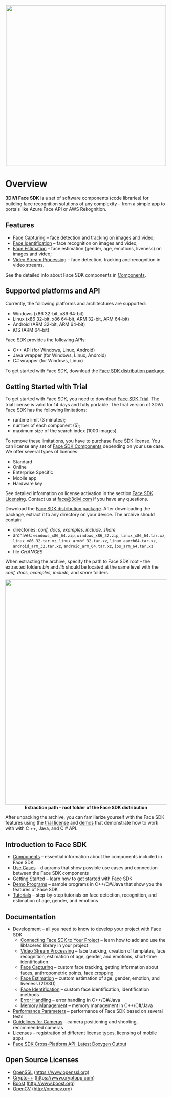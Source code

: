 <p align="center">
<img width="500" src="doc/img/3divi_logo.png"><br>
</p>

# Overview

**3DiVi Face SDK** is a set of software components (code libraries) for building face recognition solutions of any complexity – from a simple app to portals like Azure Face API or AWS Rekognition.

## Features

* [Face Capturing](doc/development/face_capturing.md) – face detection and tracking on images and video;
* [Face Identification](doc/development/face_identification.md) – face recognition on images and video;
* [Face Estimation](doc/development/face_estimation.md)  – face estimation (gender, age, emotions, liveness) on images and video;
* [Video Stream Processing](doc/development/video_stream_processing.md)  – face detection, tracking and recognition in video streams.

See the detailed info about Face SDK components in [Components](doc/components.md).  

## Supported platforms and API

Currently, the following platforms and architectures are supported:

* Windows (x86 32-bit, x86 64-bit)
* Linux (x86 32-bit, x86 64-bit, ARM 32-bit, ARM 64-bit)
* Android (ARM 32-bit, ARM 64-bit)
* iOS (ARM 64-bit)

Face SDK provides the following APIs:

* C++ API (for Windows, Linux, Android)
* Java wrapper (for Windows, Linux, Android)
* C# wrapper (for Windows, Linux)

To get started with Face SDK, download the [Face SDK distribution package](https://face.3divi.com/download_sdk). 

## Getting Started with Trial 

To get started with Face SDK, you need to download [Face SDK Trial](https://face.3divi.com/products/face_sdk). The trial license is valid for 14 days and fully portable. The trial version of 3DiVi Face SDK has the following limitations:
* runtime limit (3 minutes);
* number of each component (5);
* maximum size of the search index (1000 images).

To remove these limitations, you have to purchase Face SDK license. You can license any set of [Face SDK Components](doc/components.md) depending on your use case. We offer several types of licences:
* Standard 
* Online
* Enterprise Specific
* Mobile app
* Hardware key 

See detailed information on license activation in the section [Face SDK Licensing](doc/licenses.md). Contact us at face@3divi.com if you have any questions.

Download the [Face SDK distribution package](https://face.3divi.com/download_sdk). After downloading the package, extract it to any directory on your device. The archive should contain:

* directories: *conf, docs, examples, include, share*
* archives: `windows_x86_64.zip`, `windows_x86_32.zip`, `linux_x86_64.tar.xz`, `linux_x86_32.tar.xz`, `linux_armhf_32.tar.xz`, `linux_aarch64.tar.xz`, `android_arm_32.tar.xz`, `android_arm_64.tar.xz`, `ios_arm_64.tar.xz`
* file *CHANGES*

When extracting the archive, specify the path to Face SDK root – the extracted folders *bin* and *lib* should be located at the same level with the *conf, docs, examples, include,* and *share* folders.

<p align="center">
<img width="700" src="doc/img/cpp_extract_OS.png"><br>
<b>Extraction path – root folder of the Face SDK distribution</b><br>
</p>

After unpacking the archive, you can familiarize yourself with the Face SDK features using the [trial license](licenses.md) and [demos](demo_programs) that demonstrate how to work with with C ++, Java, and C # API. 

## Introduction to Face SDK

* [Components](doc/components.md) – essential information about the components included in Face SDK
* [Use Cases](doc/use_cases.md) – diagrams that show possible use cases and connection between the Face SDK components
* [Getting Started](doc/getting_started.md) – learn how to get started with Face SDK
* [Demo Programs](doc/demo_programs) – sample programs in C++/C#/Java that show you the features of Face SDK
* [Tutorials](doc/tutorials) – step-by-step tutorials on face detection, recognition, and estimation of age, gender, and emotions

## Documentation 

* Development – all you need to know to develop your project with Face SDK
  * [Connecting Face SDK to Your Project](doc/development/connect_facesdk.md) – learn how to add and use the libfacerec library in your project
  * [Video Stream Processing](doc/development/video_stream_processing.md) – face tracking, creation of templates, face recognition, estimation of age, gender, and emotions, short-time identification
  * [Face Capturing](doc/development/face_capturing.md) – custom face tracking, getting information about faces, anthropometric points, face cropping 
  * [Face Estimation](doc/development/face_estimation.md) – custom estimation of age, gender, emotion, and liveness (2D/3D)
  * [Face Identification](doc/development/face_identification.md) – custom face identification, identification methods
  * [Error Handling](doc/development/error_handling.md) – error handling in C++/C#/Java
  * [Memory Management](doc/development/memory_management.md) – memory management in C++/C#/Java
* [Performance Parameters](doc/performance_parameters.md) – performance of Face SDK based on several tests  
* [Guidelines for Cameras](doc/guidelines_for_cameras.md) – camera positioning and shooting, recommended cameras
* [Licenses](doc/licenses.md) – registration of different license types, licensing of mobile apps 
* [Face SDK Cross-Platform API. Latest Doxygen Output](http://download.3divi.com/facesdk/0d88ba7c-9a5d-45cd-897a-406fb1fca2d4/latest_docs/english/annotated.html) 

## Open Source Licenses

* [OpenSSL](doc/open_source_licenses/openssl.txt) (https://www.openssl.org)
* [Crypto++](doc/open_source_licenses/crypto%2B%2B.txt) (https://www.cryptopp.com)
* [Boost](doc/open_source_licenses/boost.txt) (http://www.boost.org)
* [OpenCV](doc/open_source_licenses/opencv.txt) (http://opencv.org)
